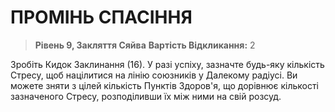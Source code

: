 ﻿# ПРОМІНЬ СПАСІННЯ

> **Рівень 9, Закляття Сяйва**
> **Вартість Відкликання:** 2

Зробіть Кидок Заклинання (16). У разі успіху, зазначте будь-яку кількість Стресу, щоб націлитися на лінію союзників у Далекому радіусі. Ви можете зняти з цілей кількість Пунктів Здоров'я, що дорівнює кількості зазначеного Стресу, розподіливши їх між ними на свій розсуд.